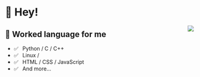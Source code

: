 # 👋 Hey!

<img align="right" src="https://github-readme-stats.vercel.app/api?username=YinWie&show_icons=true&title_color=ff2686&icon_color=ff2686&text_color=403339&bg_color=ffffff&" />

## 💬 Worked language for me
- ✅ ⁠ ⁢⁣⁡⁠ ⁢⁣⁡Python /⁢⁣⁡⁠ ⁢⁣⁡⁢⁣⁡C / C++
- ✅ ⁠ ⁢⁣⁡⁠ ⁢⁣⁡⁢⁣⁡Linux / 
- ✅ ⁠ ⁢⁣⁡⁠ ⁢⁣⁡HTML / CSS / JavaScript 
- ✅ ⁠ ⁢⁣⁡⁠ ⁢⁣⁡And more...

<!-- ## 🌱 I’m currently learning
- ✅ ⁠  AI / cnn / nlp 
- ✅ ⁠ ⁢⁣⁡⁠ ⁢⁣⁡Affective Computting 
- ✅ ⁠  Embedded System
- ✅ ⁠ ⁢⁣⁡⁠ ⁢⁣⁡And more...
 -->
<!--
**YinWie/YinWie** is a ✨ _special_ ✨ repository because its `README.md` (this file) appears on your GitHub profile.

Here are some ideas to get you started:

- 🔭 I’m currently working on ...
- 🌱 I’m currently learning ...
- 👯 I’m looking to collaborate on ...
- 🤔 I’m looking for help with ...
- 💬 Ask me about ...
- 📫 How to reach me: ...
- 😄 Pronouns: ...
- ⚡ Fun fact: ...
-->
